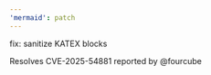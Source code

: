 ```yaml
---
'mermaid': patch
---
```


fix: sanitize KATEX blocks

Resolves CVE-2025-54881 reported by @fourcube
